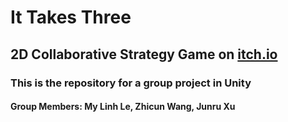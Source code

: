 # It Takes Three
## 2D Collaborative Strategy Game on [itch.io](https://zhicun.itch.io/it-takes-three)

### This is the repository for a group project in Unity

#### Group Members: My Linh Le, Zhicun Wang, Junru Xu
